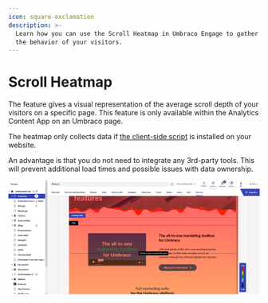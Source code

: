 ```yaml
---
icon: square-exclamation
description: >-
  Learn how you can use the Scroll Heatmap in Umbraco Engage to gather data on
  the behavior of your visitors.
---
```


# Scroll Heatmap

The feature gives a visual representation of the average scroll depth of your visitors on a specific page. This feature is only available within the Analytics Content App on an Umbraco page.

The heatmap only collects data if [the client-side script](../../../../analytics/clientside-events-and-additional-javascript-files/) is installed on your website.

An advantage is that you do not need to integrate any 3rd-party tools. This will prevent additional load times and possible issues with data ownership.

![View a scroll heatmap on each published content item in the Content section.](../../.gitbook/assets/engage-analytics-scroll-heatmap.png)


